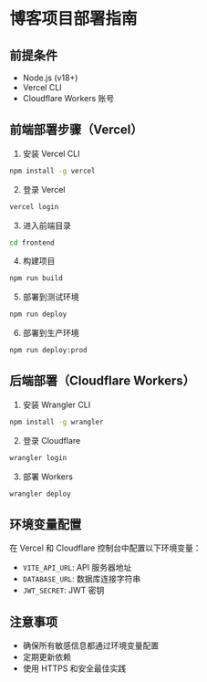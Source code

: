 # 博客项目部署指南

## 前提条件
- Node.js (v18+)
- Vercel CLI
- Cloudflare Workers 账号

## 前端部署步骤（Vercel）

1. 安装 Vercel CLI
```bash
npm install -g vercel
```

2. 登录 Vercel
```bash
vercel login
```

3. 进入前端目录
```bash
cd frontend
```

4. 构建项目
```bash
npm run build
```

5. 部署到测试环境
```bash
npm run deploy
```

6. 部署到生产环境
```bash
npm run deploy:prod
```

## 后端部署（Cloudflare Workers）

1. 安装 Wrangler CLI
```bash
npm install -g wrangler
```

2. 登录 Cloudflare
```bash
wrangler login
```

3. 部署 Workers
```bash
wrangler deploy
```

## 环境变量配置

在 Vercel 和 Cloudflare 控制台中配置以下环境变量：
- `VITE_API_URL`: API 服务器地址
- `DATABASE_URL`: 数据库连接字符串
- `JWT_SECRET`: JWT 密钥

## 注意事项
- 确保所有敏感信息都通过环境变量配置
- 定期更新依赖
- 使用 HTTPS 和安全最佳实践
